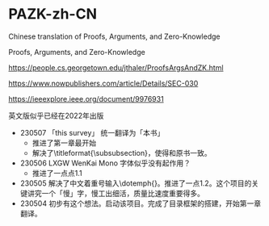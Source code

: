 # PAZK-zh-CN
Chinese translation of Proofs, Arguments, and Zero-Knowledge

Proofs, Arguments, and Zero-Knowledge

https://people.cs.georgetown.edu/jthaler/ProofsArgsAndZK.html


https://www.nowpublishers.com/article/Details/SEC-030

https://ieeexplore.ieee.org/document/9976931

英文版似乎已经在2022年出版

- 230507 「this survey」 统一翻译为「本书」
    - 推进了第一章最开始
    - 解决了\titleformat{\subsubsection}，使得和原书一致。
- 230506 LXGW WenKai Mono 字体似乎没有起作用？
    - 推进了一点点1.1
- 230505 解决了中文着重号输入\dotemph{}。推进了一点1.2。这个项目的关键讲究一个「慢」字，慢工出细活，质量比速度重要得多。
- 230504 初步有这个想法。启动该项目。完成了目录框架的搭建，开始第一章翻译。